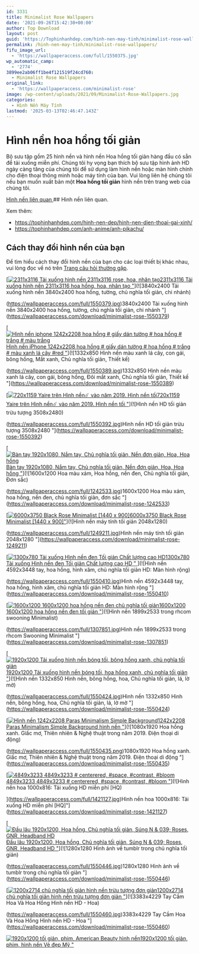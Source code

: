 ```yaml
---
id: 3331
title: Minimalist Rose Wallpapers
date: '2021-09-26T15:42:30+00:00'
author: Top Download
layout: post
guid: 'https://Tophinhanhdep.com/hinh-nen-may-tinh/minimalist-rose-wallpapers/'
permalink: /hinh-nen-may-tinh/minimalist-rose-wallpapers/
fifu_image_url:
  - 'https://wallpaperaccess.com/full/1550375.jpg'
wp_automatic_camp:
  - '2774'
3899ee2ab06ff1be4f121519f24cd760:
  - Minimalist Rose Wallpapers
original_link:
  - 'https://wallpaperaccess.com/minimalist-rose'
image: /wp-content/uploads/2021/09/Minimalist-Rose-Wallpapers.jpg
categories:
  - Hình Nền Máy Tính
lastmod: '2025-03-13T02:46:47.143Z'
---
```

# Hình nền hoa hồng tối giản

Bộ sưu tập gồm 25 hình nền và hình nền Hoa hồng tối giản hàng đầu có sẵn để tải xuống miễn phí. Chúng tôi hy vọng bạn thích bộ sưu tập hình ảnh HD ngày càng tăng của chúng tôi để sử dụng làm hình nền hoặc màn hình chính cho điện thoại thông minh hoặc máy tính của bạn. Vui lòng liên hệ chúng tôi nếu bạn muốn xuất bản một **Hoa hồng tối giản** hình nền trên trang web của chúng tôi.

[Hình nền liên quan ](#related) ## Hình nền liên quan.

   
 Xem thêm:

   
- <https://tophinhanhdep.com/hinh-nen-dep/hinh-nen-dien-thoai-gai-xinh/>
- <https://tophinhanhdep.com/anh-anime/anh-pikachu/>

## Cách thay đổi hình nền của bạn

Để tìm hiểu cách thay đổi hình nền của bạn cho các loại thiết bị khác nhau, vui lòng đọc về nó trên [Trang câu hỏi thường gặp](https://tophinhanhdep.com/faq/).

  
[[![2311x3116 Tải xuống hình nền 2311x3116 rose, hoa, nhân tạo](https://wallpaperaccess.com/full/1550375.jpg)2311x3116 Tải xuống hình nền 2311x3116 hoa hồng, hoa, nhân tạo "](https://wallpaperaccess.com/download/minimalist-rose-1550375)](![3840x2400 Tải xuống hình nền 3840x2400 hoa hồng, tường, chủ nghĩa tối giản, chi nhánh)

(https://wallpaperaccess.com/full/1550379.jpg)3840x2400 Tải xuống hình nền 3840x2400 hoa hồng, tường, chủ nghĩa tối giản, chi nhánh "](https://wallpaperaccess.com/download/minimalist-rose-1550379)

[[![Hình nền iphone 1242x2208 hoa hồng # giấy dán tường # hoa hồng # trắng # màu trắng](https://wallpaperaccess.com/full/648270.jpg)Hình nền iPhone 1242x2208 hoa hồng # giấy dán tường # hoa hồng # trắng # màu xanh lá cây #red "](https://wallpaperaccess.com/download/minimalist-rose-648270)](![1332x850 Hình nền màu xanh lá cây, con gái, bông hồng, Mắt xanh, Chủ nghĩa tối giản, Thiết kế)

(https://wallpaperaccess.com/full/1550389.jpg)1332x850 Hình nền màu xanh lá cây, con gái, bông hồng, Đôi mắt xanh, Chủ nghĩa tối giản, Thiết kế "](https://wallpaperaccess.com/download/minimalist-rose-1550389)

[[![720x1159 Yaire trên Hình nền☄️ vào năm 2019. Hình nền tối](https://wallpaperaccess.com/full/1550391.jpg)720x1159 Yaire trên Hình nền☄️ vào năm 2019. Hình nền tối "](https://wallpaperaccess.com/download/minimalist-rose-1550391)](![Hình nền HD tối giản trừu tượng 3508x2480)

(https://wallpaperaccess.com/full/1550392.jpg)Hình nền HD tối giản trừu tượng 3508x2480 "](https://wallpaperaccess.com/download/minimalist-rose-1550392)

[[![Bàn tay 1920x1080, Nắm tay, Chủ nghĩa tối giản, Nền đơn giản, Hoa, Hoa hồng](https://wallpaperaccess.com/full/1550397.jpg)Bàn tay 1920x1080, Nắm tay, Chủ nghĩa tối giản, Nền đơn giản, Hoa, Hoa hồng "](https://wallpaperaccess.com/download/minimalist-rose-1550397)](![1600x1200 Hoa màu xám, Hoa hồng, nền đen, Chủ nghĩa tối giản, Đơn sắc)

(https://wallpaperaccess.com/full/1242533.jpg)1600x1200 Hoa màu xám, hoa hồng, nền đen, chủ nghĩa tối giản, đơn sắc "](https://wallpaperaccess.com/download/minimalist-rose-1242533)

[[![6000x3750 Black Rose Minimalist [1440 x 900]](https://wallpaperaccess.com/full/1550400.jpg)6000x3750 Black Rose Minimalist \[1440 x 900\]"](https://wallpaperaccess.com/download/minimalist-rose-1550400)](![Hình nền máy tính tối giản 2048x1280)

(https://wallpaperaccess.com/full/1249211.jpg)Hình nền máy tính tối giản 2048x1280 "](https://wallpaperaccess.com/download/minimalist-rose-1249211)

[[![1300x780 Tải xuống Hình nền đen Tối giản Chất lượng cao HD](https://wallpaperaccess.com/full/1276629.jpg)1300x780 Tải xuống Hình nền đen Tối giản Chất lượng cao HD " ](https://wallpaperaccess.com/download/minimalist-rose-1276629)](![Hình nền 4592x3448 tay, hoa hồng, hình xăm, chủ nghĩa tối giản HD: Màn hình rộng)

(https://wallpaperaccess.com/full/1550410.jpg)Hình nền 4592x3448 tay, hoa hồng, hình xăm, chủ nghĩa tối giản HD: Màn hình rộng "](https://wallpaperaccess.com/download/minimalist-rose-1550410)

[[![1600x1200 1600x1200 hoa hồng nền đen chủ nghĩa tối giản](https://wallpaperaccess.com/full/1550412.jpg)1600x1200 1600x1200 hoa hồng nền đen tối giản "](https://wallpaperaccess.com/download/minimalist-rose-1550412)](![Hình nền 1899x2533 trong rhcom swooning Minimalist)

(https://wallpaperaccess.com/full/1307851.jpg)Hình nền 1899x2533 trong rhcom Swooning Minimalist "](https://wallpaperaccess.com/download/minimalist-rose-1307851)

[[![1920x1200 Tải xuống hình nền bóng tối, bông hồng xanh, chủ nghĩa tối giản](https://wallpaperaccess.com/full/1550417.jpg)1920x1200 Tải xuống hình nền bóng tối, hoa hồng xanh, chủ nghĩa tối giản "](https://wallpaperaccess.com/download/minimalist-rose-1550417)](![Hình nền 1332x850 Hình nền, bông hồng, hoa, Chủ nghĩa tối giản, lá, lờ mờ)

(https://wallpaperaccess.com/full/1550424.jpg)Hình nền 1332x850 Hình nền, bông hồng, hoa, Chủ nghĩa tối giản, lá, lờ mờ "](https://wallpaperaccess.com/download/minimalist-rose-1550424)

[[![Hình nền 1242x2208 Paras Minimalism Simple Background](https://wallpaperaccess.com/full/1550429.jpg)1242x2208 Paras Minimalism Simple Background hình nền "](https://wallpaperaccess.com/download/minimalist-rose-1550429)](![1080x1920 Hoa hồng xanh.  Giấc mơ, Thiên nhiên & Nghệ thuật trong năm 2019. Điện thoại di động)

(https://wallpaperaccess.com/full/1550435.png)1080x1920 Hoa hồng xanh. Giấc mơ, Thiên nhiên &amp; Nghệ thuật trong năm 2019. Điện thoại di động "](https://wallpaperaccess.com/download/minimalist-rose-1550435)

[[![4849x3233 4849x3233 # centerered, #space, #contrast, #bloom](https://wallpaperaccess.com/full/1550439.jpg)4849x3233 4849x3233 # centerered, #space, #contrast, #bloom "](https://wallpaperaccess.com/download/minimalist-rose-1550439)](![Hình nền hoa 1000x816: Tải xuống HD miễn phí [HQ)

](https://wallpaperaccess.com/full/1421127.jpg)Hình nền hoa 1000x816: Tải xuống HD miễn phí \[HQ\]"](https://wallpaperaccess.com/download/minimalist-rose-1421127)

[[![Đầu lâu 1920x1200, Hoa hồng, Chủ nghĩa tối giản, Súng N & 039;  Roses, GNR, Headband HD](https://wallpaperaccess.com/full/1550443.jpg)Đầu lâu 1920x1200, Hoa hồng, Chủ nghĩa tối giản, Súng N &amp; 039; Roses, GNR, Headband HD "](https://wallpaperaccess.com/download/minimalist-rose-1550443)](![1280x1280 Hình ảnh về tumblr trong chủ nghĩa tối giản)

(https://wallpaperaccess.com/full/1550446.jpg)1280x1280 Hình ảnh về tumblr trong chủ nghĩa tối giản "](https://wallpaperaccess.com/download/minimalist-rose-1550446)

[[![1200x2714 chủ nghĩa tối giản hình nền trừu tượng đơn giản](https://wallpaperaccess.com/full/1550452.jpg)1200x2714 chủ nghĩa tối giản hình nền trừu tượng đơn giản "](https://wallpaperaccess.com/download/minimalist-rose-1550452)](![3383x4229 Tay Cầm Hoa Và Hoa Hồng Hình nền HD - Hoa)

(https://wallpaperaccess.com/full/1550460.jpg)3383x4229 Tay Cầm Hoa Và Hoa Hồng Hình nền HD - Hoa "](https://wallpaperaccess.com/download/minimalist-rose-1550460)

[![1920x1200 tối giản, phim, American Beauty hình nền](https://wallpaperaccess.com/full/1550463.jpg)1920x1200 tối giản, phim, hình nền Vẻ đẹp Mỹ " ](https://wallpaperaccess.com/download/minimalist-rose-1550463)
